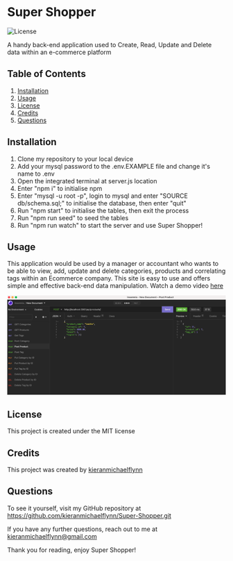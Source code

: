 # Super Shopper

![License](https://img.shields.io/badge/License-MIT-blue)

A handy back-end application used to Create, Read, Update and Delete data within an e-commerce platform

## Table of Contents

1.  [Installation](#installation)
2.  [Usage](#usage)
3.  [License](#license)
3.  [Credits](#credits)
4.  [Questions](#questions)


## Installation 

1. Clone my repository to your local device 
2. Add your mysql password to the .env.EXAMPLE file and change it's name to .env
3. Open the integrated terminal at server.js location
4. Enter "npm i" to initialise npm
5. Enter "mysql -u root -p", login to mysql and enter "SOURCE db/schema.sql;" to initialise the database, then enter "quit"
6. Run "npm start" to initialise the tables, then exit the process
7. Run "npm run seed" to seed the tables
8. Run "npm run watch" to start the server and use Super Shopper!


## Usage

This application would be used by a manager or accountant who wants to be able to view, add, update and delete categories, products and correlating tags within an Ecommerce company. This site is easy to use and offers simple and effective back-end data manipulation. Watch a demo video [here](https://drive.google.com/file/d/1WloJIfR7kd3ANnLaTkBdBKS4r7G-Amdu/view?usp=sharing)

![Super Shopper Demo](./superShopperDemo.png)

## License
This project is created under the MIT license

## Credits
This project was created by [kieranmichaelflynn](https://github.com/kieranmichaelflynn)

## Questions
To see it yourself, visit my GitHub repository at https://github.com/kieranmichaelflynn/Super-Shopper.git

If you have any further questions, reach out to me at kieranmichaelflynn@gmail.com 

Thank you for reading, enjoy Super Shopper!